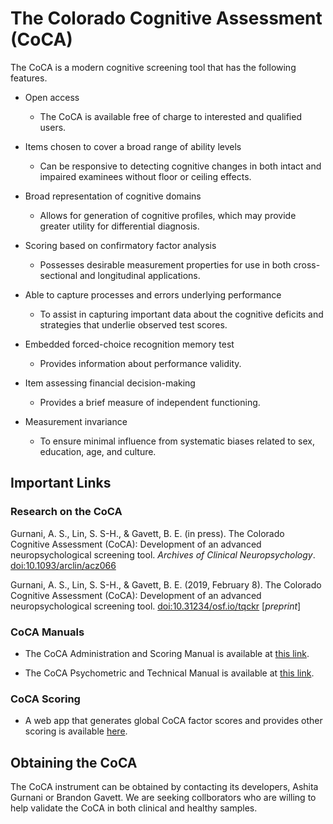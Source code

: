 # The Colorado Cognitive Assessment (CoCA)

The CoCA is a modern cognitive screening tool that has the following features.

- Open access
  - The CoCA is available free of charge to interested and qualified users. 

- Items chosen to cover a broad range of ability levels
  - Can be responsive to detecting cognitive changes in both intact and impaired examinees without floor or ceiling effects.

- Broad representation of cognitive domains
  - Allows for generation of cognitive profiles, which may provide greater utility for differential diagnosis.

- Scoring based on confirmatory factor analysis
  - Possesses desirable measurement properties for use in both cross-sectional and longitudinal applications.

- Able to capture processes and errors underlying performance
  - To assist in capturing important data about the cognitive deficits and strategies that underlie observed test scores.

- Embedded forced-choice recognition memory test
  - Provides information about performance validity.

- Item assessing financial decision-making
  - Provides a brief measure of independent functioning.

- Measurement invariance
  - To ensure minimal influence from systematic biases related to sex, education, age, and culture.

## Important Links

### Research on the CoCA

Gurnani, A. S., Lin, S. S-H., & Gavett, B. E. (in press). The Colorado Cognitive Assessment (CoCA): Development of an advanced neuropsychological screening tool. *Archives of Clinical Neuropsychology*. [doi:10.1093/arclin/acz066](https://academic.oup.com/acn/advance-article/doi/10.1093/arclin/acz066/5618664?guestAccessKey=e3e0ddb2-6467-4f69-9952-ad5939b52931)

Gurnani, A. S., Lin, S. S-H., & Gavett, B. E. (2019, February 8). The Colorado Cognitive Assessment (CoCA): Development of an advanced neuropsychological screening tool. [doi:10.31234/osf.io/tqckr](https://doi.org/10.31234/osf.io/tqckr) [*preprint*]

### CoCA Manuals

- The CoCA Administration and Scoring Manual is available at [this link](CoCA_Manual.md).

- The CoCA Psychometric and Technical Manual is available at [this link](CoCA_Tech.md).

### CoCA Scoring

- A web app that generates global CoCA factor scores and provides other scoring is available [here](https://neuropsych.shinyapps.io/CoCA/).

## Obtaining the CoCA

The CoCA instrument can be obtained by contacting its developers, Ashita Gurnani or Brandon Gavett. We are seeking collborators who are willing to help validate the CoCA in both clinical and healthy samples.
